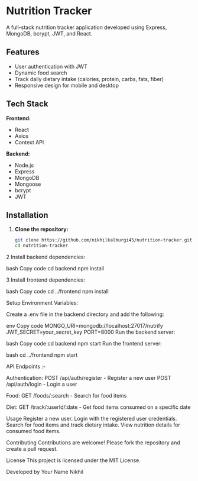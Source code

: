 # Nutrition Tracker

A full-stack nutrition tracker application developed using Express, MongoDB, bcrypt, JWT, and React.

## Features

- User authentication with JWT
- Dynamic food search
- Track daily dietary intake (calories, protein, carbs, fats, fiber)
- Responsive design for mobile and desktop

## Tech Stack

**Frontend:**
- React
- Axios
- Context API

**Backend:**
- Node.js
- Express
- MongoDB
- Mongoose
- bcrypt
- JWT

## Installation

1. **Clone the repository:**

   ```bash
   git clone https://github.com/nikhilkalburgi45/nutrition-tracker.git
   cd nutrition-tracker

2 Install backend dependencies:

bash
Copy code
cd backend
npm install


3 Install frontend dependencies:

bash
Copy code
cd ../frontend
npm install


Setup
Environment Variables:

Create a .env file in the backend directory and add the following:

env
Copy code
MONGO_URI=mongodb://localhost:27017/nutrify
JWT_SECRET=your_secret_key
PORT=8000
Run the backend server:

bash
Copy code
cd backend
npm start
Run the frontend server:

bash
cd ../frontend
npm start

API Endpoints :-

Authentication:
POST /api/auth/register - Register a new user
POST /api/auth/login - Login a user

Food:
GET /foods/:search - Search for food items

Diet:
GET /track/:userId/:date - Get food items consumed on a specific date


    
Usage
Register a new user.
Login with the registered user credentials.
Search for food items and track dietary intake.
View nutrition details for consumed food items.



Contributing
Contributions are welcome! Please fork the repository and create a pull request.

License
This project is licensed under the MIT License.

Developed by Your Name Nikhil

